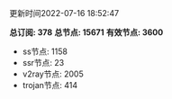 更新时间2022-07-16 18:52:47

**总订阅: 378**
**总节点: 15671**
**有效节点: 3600**
- ss节点: 1158
- ssr节点: 23
- v2ray节点: 2005
- trojan节点: 414
